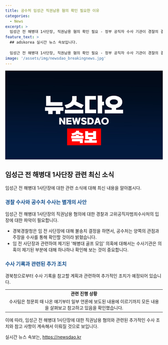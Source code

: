 ```yaml
---
title: 공수처 임성근 직권남용 혐의 확인 필요한 이유
categories:
  - News
excerpt: >
  임성근 전 해병대 1사단장, 직권남용 혐의 확인 필요 - 정부 공직자 수사 기관이 경찰의 결정과는 별개로 임 전 사단장의 직권남용 혐의를 조사할 필요성을 언급했다. 경찰은 직권남용죄에 해당하지 않는다는 입장을 밝혔지만, 수사가 계속되며 관련성을 확인할 것을 강조했다. 공수처는 불송치 결정과 관계없이 제기된 의혹을 확인하며, 단체 카카오톡 대화 내용 등을 검토 중이다. 관련 수사는 계속될 예정이다. (제공: 연합뉴스)
feature_text: >
  ## adskorea 실시간 뉴스 속보입니다.

  임성근 전 해병대 1사단장, 직권남용 혐의 확인 필요 - 정부 공직자 수사 기관이 경찰의 결정과는 별개로 임 전 사단장의 직권남용 혐의를 조사할 필요성을 언급했다. 경찰은 직권남용죄에 해당하지 않는다는 입장을 밝혔지만, 수사가 계속되며 관련성을 확인할 것을 강조했다. 공수처는 불송치 결정과 관계없이 제기된 의혹을 확인하며, 단체 카카오톡 대화 내용 등을 검토 중이다. 관련 수사는 계속될 예정이다. (제공: 연합뉴스)
image: '/assets/img/newsdao_breakingnews.jpg'
---
```


<p><img src="/assets/img/newsdao_breakingnews.jpg" alt="adskorea 속보" /></p>

<h2 data-ke-size="size26">임성근 전 해병대 1사단장 관련 최신 소식</h2>

<p data-ke-size="size16">임성근 전 해병대 1사단장에 대한 관련 소식에 대해 최신 내용을 알아봅시다.</p>

<h3><b><span style="color: #1a5490;">경찰 수사와 공수처 수사는 별개의 사안</span></b></h3>

<p data-ke-size="size16">임성근 전 해병대 1사단장의 직권남용 혐의에 대한 경찰과 고위공직자범죄수사처의 입장에 대한 파악이 필요합니다. </p>

<ul>
  <li>경북경찰청은 임 전 사단장에 대해 불송치 결정을 하면서, 공수처는 양쪽의 관점과 주장을 수사를 통해 확인할 것이라 밝혔습니다.</li>
  <li>임 전 사단장과 관련하여 제기된 '해병대 골프 모임' 의혹에 대해서는 수사기관은 의혹이 제기된 부분에 대해 하나하나 확인해 보는 것이 중요합니다.</li>
</ul>

<h3><b><span style="color: #1a5490;">수사 기록과 관련된 추가 조치</span></b></h3>

<p data-ke-size="size16">경북청으로부터 수사 기록을 참고할 계획과 관련하여 추가적인 조치가 예정되어 있습니다.</p>

<table>
  <tr>
    <td style="text-align: center; height: 17px;"><b>관련 진행 상황</b></td>
  </tr>
  <tr>
    <td style="text-align: center; height: 17px;">수사팀은 청문회 때 나온 얘기부터 일부 언론에 보도된 내용에 이르기까지 모든 내용을 살펴보고 참고하고 있음을 확인했습니다.</td>
  </tr>
</table>

<p data-ke-size="size16">이에 따라, 임성근 전 해병대 1사단장에 대한 직권남용 혐의와 관련된 추가적인 수사 조치와 참고 사항이 계속해서 이뤄질 것으로 보입니다.</p>
실시간 뉴스 속보는, <a href="https://newsdao.kr" rel="dofollow">https://newsdao.kr</a>


